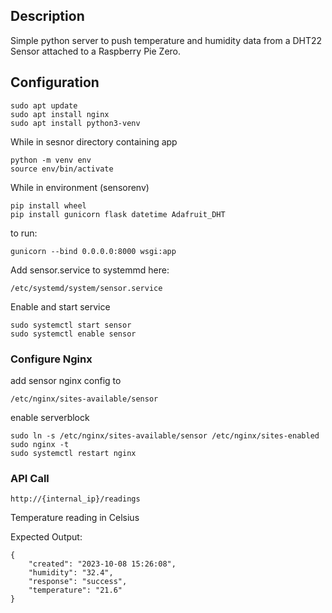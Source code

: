 ## Description
Simple python server to push temperature and humidity data from a DHT22 Sensor attached to a Raspberry Pie Zero. 
## Configuration
```
sudo apt update
sudo apt install nginx
sudo apt install python3-venv
```
While in sesnor directory containing app
```
python -m venv env
source env/bin/activate
```
While in environment (sensorenv)
```
pip install wheel
pip install gunicorn flask datetime Adafruit_DHT
```
to run:
```
gunicorn --bind 0.0.0.0:8000 wsgi:app
```

Add sensor.service to systemmd here:
```
/etc/systemd/system/sensor.service
```
Enable and start service
```
sudo systemctl start sensor
sudo systemctl enable sensor
```
### Configure Nginx
add sensor nginx config to 
```
/etc/nginx/sites-available/sensor
```
enable serverblock
```
sudo ln -s /etc/nginx/sites-available/sensor /etc/nginx/sites-enabled 
sudo nginx -t
sudo systemctl restart nginx
```

### API Call
`http://{internal_ip}/readings`

Temperature reading in Celsius 

Expected Output:
```
{
    "created": "2023-10-08 15:26:08",
    "humidity": "32.4",
    "response": "success",
    "temperature": "21.6"
}
```
